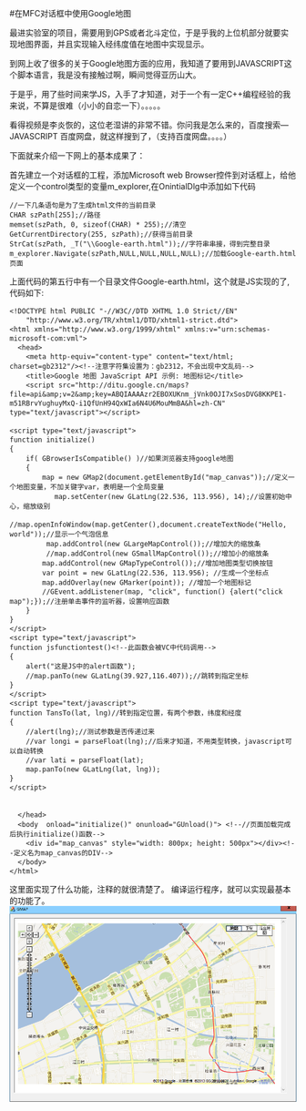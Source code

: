 #在MFC对话框中使用Google地图

 最进实验室的项目，需要用到GPS或者北斗定位，于是乎我的上位机部分就要实现地图界面，并且实现输入经纬度值在地图中实现显示。

到网上收了很多的关于Google地图方面的应用，我知道了要用到JAVASCRIPT这个脚本语言，我是没有接触过啊，瞬间觉得亚历山大。

于是乎，用了些时间来学JS，入手了才知道，对于一个有一定C++编程经验的我来说，不算是很难（小小的自恋一下）。。。。。

看得视频是李炎恢的，这位老湿讲的非常不错。你问我是怎么来的，百度搜索—JAVASCRIPT 百度网盘，就这样搜到了，（支持百度网盘。。。。）

下面就来介绍一下网上的基本成果了：

首先建立一个对话框的工程，添加Microsoft web Browser控件到对话框上，给他定义一个control类型的变量m_explorer,在OnintialDlg中添加如下代码

	//一下几条语句是为了生成html文件的当前目录
    CHAR szPath[255];//路径
    memset(szPath, 0, sizeof(CHAR) * 255);//清空
    GetCurrentDirectory(255, szPath);//获得当前目录
    StrCat(szPath, _T("\\Google-earth.html"));//字符串串接，得到完整目录
    m_explorer.Navigate(szPath,NULL,NULL,NULL,NULL);//加载Google-earth.html页面

上面代码的第五行中有一个目录文件Google-earth.html，这个就是JS实现的了,代码如下:

	<!DOCTYPE html PUBLIC "-//W3C//DTD XHTML 1.0 Strict//EN"
	    "http://www.w3.org/TR/xhtml1/DTD/xhtml1-strict.dtd">
	<html xmlns="http://www.w3.org/1999/xhtml" xmlns:v="urn:schemas-microsoft-com:vml">
	  <head>
	    <meta http-equiv="content-type" content="text/html; charset=gb2312"/><!--注意字符集设置为：gb2312，不会出现中文乱码-->
	    <title>Google 地图 JavaScript API 示例: 地图标记</title>
	    <script src="http://ditu.google.cn/maps?file=api&amp;v=2&amp;key=ABQIAAAAzr2EBOXUKnm_jVnk0OJI7xSosDVG8KKPE1-m51RBrvYughuyMxQ-i1QfUnH94QxWIa6N4U6MouMmBA&hl=zh-CN" type="text/javascript"></script>

	<script type="text/javascript">    
    function initialize() 
    {
        if( GBrowserIsCompatible() )//如果浏览器支持google地图 
        {
            map = new GMap2(document.getElementById("map_canvas"));//定义一个地图变量，不加关键字var，表明是一个全局变量
               map.setCenter(new GLatLng(22.536, 113.956), 14);//设置初始中心，缩放级别
            //map.openInfoWindow(map.getCenter(),document.createTextNode("Hello, world"));//显示一个气泡信息
             map.addControl(new GLargeMapControl());//增加大的缩放条
             //map.addControl(new GSmallMapControl());//增加小的缩放条
            map.addControl(new GMapTypeControl());//增加地图类型切换按钮
            var point = new GLatLng(22.536, 113.956); //生成一个坐标点
            map.addOverlay(new GMarker(point)); //增加一个地图标记
            //GEvent.addListener(map, "click", function() {alert("click map");});//注册单击事件的监听器，设置响应函数
        }
    }    
    </script>
    <script type="text/javascript">
    function jsfunctiontest()<!--此函数会被VC中代码调用-->
    {
        alert("这是JS中的alert函数");
        //map.panTo(new GLatLng(39.927,116.407));//跳转到指定坐标
    }
    </script>
    <script type="text/javascript">
    function TansTo(lat, lng)//转到指定位置，有两个参数，纬度和经度
    {
        //alert(lng);//测试参数是否传递过来
        //var longi = parseFloat(lng);//后来才知道，不用类型转换，javascript可以自动转换
        //var lati = parseFloat(lat);
        map.panTo(new GLatLng(lat, lng));
    }
    </script>


	  </head>
	  <body  onload="initialize()" onunload="GUnload()"> <!--//页面加载完成后执行initialize()函数-->
	    <div id="map_canvas" style="width: 800px; height: 500px"></div><!--定义名为map_canvas的DIV-->
	  </body>
	</html>



这里面实现了什么功能，注释的就很清楚了。
编译运行程序，就可以实现最基本的功能了。
![](../Image/gmap_program.png)
